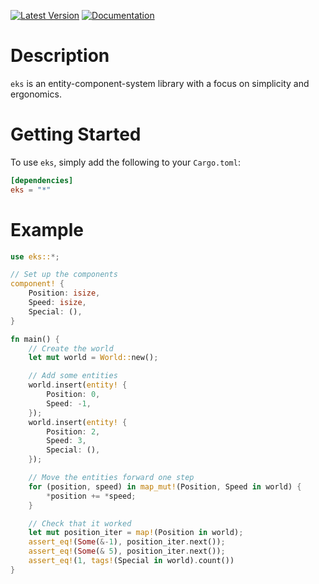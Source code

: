 [![Latest Version](https://img.shields.io/crates/v/eks.svg)](crates.io/crates/eks)
[![Documentation](https://docs.rs/eks/badge.svg)](docs.rs/eks)

# Description
`eks` is an entity-component-system library with a focus on simplicity and ergonomics.

# Getting Started
To use `eks`, simply add the following to your `Cargo.toml`:

```toml
[dependencies]
eks = "*"
```

# Example
```rust
use eks::*;

// Set up the components
component! {
    Position: isize,
    Speed: isize,
    Special: (),
}

fn main() {
    // Create the world
    let mut world = World::new();

    // Add some entities
    world.insert(entity! {
        Position: 0,
        Speed: -1,
    });
    world.insert(entity! {
        Position: 2,
        Speed: 3,
        Special: (),
    });

    // Move the entities forward one step
    for (position, speed) in map_mut!(Position, Speed in world) {
        *position += *speed;
    }

    // Check that it worked
    let mut position_iter = map!(Position in world);
    assert_eq!(Some(&-1), position_iter.next());
    assert_eq!(Some(& 5), position_iter.next());
    assert_eq!(1, tags!(Special in world).count())
}
```

